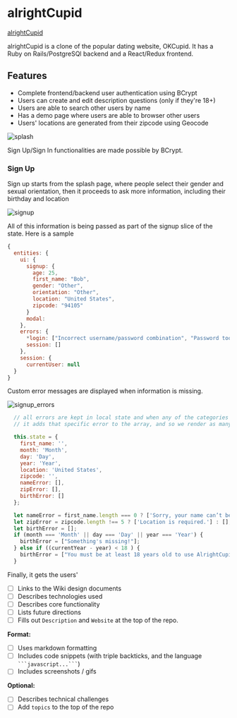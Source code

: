 # alrightCupid

[alrightCupid](https://alrightcupid.herokuapp.com/#/)

alrightCupid is a clone of the popular dating website, OKCupid. It has a Ruby on Rails/PostgreSQl backend and a React/Redux frontend.

## Features

 * Complete frontend/backend user authentication using BCrypt
 * Users can create and edit description questions (only if they're 18+)
 * Users are able to search other users by name
 * Has a demo page where users are able to browser other users
 * Users' locations are generated from their zipcode using Geocode


![splash](https://github.com/imoran/alrightCupid/blob/master/splash.png)

Sign Up/Sign In functionalities are made possible by BCrypt.

### Sign Up

Sign up starts from the splash page, where people select their gender and
sexual orientation, then it proceeds to ask more information, including their birthday and
location

![signup](https://github.com/imoran/alrightCupid/blob/master/signup.png)

All of this information is being passed as part of the signup slice of the state. Here is a sample

```javascript
{
  entities: {
    ui: {
      signup: {
        age: 25,
        first_name: "Bob",
        gender: "Other",
        orientation: "Other",
        location: "United States",
        zipcode: "94105"
      }
      modal:
    },
    errors: {
      *login: ["Incorrect username/password combination", "Password too short", "Username taken"],*
      session: []
    },
    session: {
      currentUser: null
  }
}
```

Custom error messages are displayed when information is missing.

![signup_errors](https://github.com/imoran/alrightCupid/blob/master/errors.png)

```javascript
  // all errors are kept in local state and when any of the categories are missing,
  // it adds that specific error to the array, and so we render as many errors as there were present.

  this.state = {
    first_name: '',
    month: 'Month',
    day: 'Day',
    year: 'Year',
    location: 'United States',
    zipcode: '',
    nameError: [],
    zipError: [],
    birthError: []
  };

  let nameError = first_name.length === 0 ? ['Sorry, your name can’t be blank.'] : [];
  let zipError = zipcode.length !== 5 ? ['Location is required.'] : [];
  let birthError = [];
  if (month === 'Month' || day === 'Day' || year === 'Year') {
    birthError = ["Something's missing!"];
  } else if ((currentYear - year) < 18 ) {
    birthError = ["You must be at least 18 years old to use AlrightCupid."];
  }
```

Finally, it gets the users'














- [ ] Links to the Wiki design documents
- [ ] Describes technologies used
- [ ] Describes core functionality
- [ ] Lists future directions
- [ ] Fills out `Description` and `Website` at the top of the repo.

**Format:**
- [ ] Uses markdown formatting
- [ ] Includes code snippets (with triple backticks, and the language ` ```javascript...``` `)
- [ ] Includes screenshots / gifs

**Optional:**
- [ ] Describes technical challenges
- [ ] Add `topics` to the top of the repo
